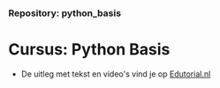 ### Repository: python_basis
# Cursus: Python Basis

* De uitleg met tekst en video's vind je op [Edutorial.nl](https://www.edutorial.nl)

